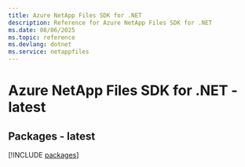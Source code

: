 ```yaml
---
title: Azure NetApp Files SDK for .NET
description: Reference for Azure NetApp Files SDK for .NET
ms.date: 08/06/2025
ms.topic: reference
ms.devlang: dotnet
ms.service: netappfiles
---
```

# Azure NetApp Files SDK for .NET - latest
## Packages - latest
[!INCLUDE [packages](netapp-files-index.md)]